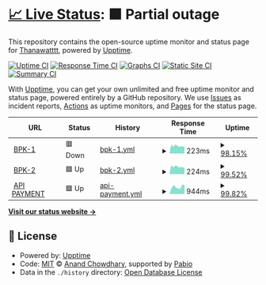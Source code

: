 # [📈 Live Status](https://status.meo.pp.ua): <!--live status--> **🟧 Partial outage**

This repository contains the open-source uptime monitor and status page for [Thanawatttt](https://status.meo.pp.ua), powered by [Upptime](https://github.com/upptime/upptime).

[![Uptime CI](https://github.com/Thanawatttt/meouptime/workflows/Uptime%20CI/badge.svg)](https://github.com/Thanawatttt/meouptime/actions?query=workflow%3A%22Uptime+CI%22)
[![Response Time CI](https://github.com/Thanawatttt/meouptime/workflows/Response%20Time%20CI/badge.svg)](https://github.com/Thanawatttt/meouptime/actions?query=workflow%3A%22Response+Time+CI%22)
[![Graphs CI](https://github.com/Thanawatttt/meouptime/workflows/Graphs%20CI/badge.svg)](https://github.com/Thanawatttt/meouptime/actions?query=workflow%3A%22Graphs+CI%22)
[![Static Site CI](https://github.com/Thanawatttt/meouptime/workflows/Static%20Site%20CI/badge.svg)](https://github.com/Thanawatttt/meouptime/actions?query=workflow%3A%22Static+Site+CI%22)
[![Summary CI](https://github.com/Thanawatttt/meouptime/workflows/Summary%20CI/badge.svg)](https://github.com/Thanawatttt/meouptime/actions?query=workflow%3A%22Summary+CI%22)

With [Upptime](https://upptime.js.org), you can get your own unlimited and free uptime monitor and status page, powered entirely by a GitHub repository. We use [Issues](https://github.com/Thanawatttt/meouptime/issues) as incident reports, [Actions](https://github.com/Thanawatttt/meouptime/actions) as uptime monitors, and [Pages](https://status.meo.pp.ua) for the status page.

<!--start: status pages-->
<!-- This summary is generated by Upptime (https://github.com/upptime/upptime) -->
<!-- Do not edit this manually, your changes will be overwritten -->
<!-- prettier-ignore -->
| URL | Status | History | Response Time | Uptime |
| --- | ------ | ------- | ------------- | ------ |
| <img alt="" src="https://icons.duckduckgo.com/ip3/null.ico" height="13"> [BPK-1](bpk1.meo.pp.ua) | 🟥 Down | [bpk-1.yml](https://github.com/Thanawatttt/meouptime/commits/HEAD/history/bpk-1.yml) | <details><summary><img alt="Response time graph" src="./graphs/bpk-1/response-time-week.png" height="20"> 223ms</summary><br><a href="https://status.meo.pp.ua/history/bpk-1"><img alt="Response time 230" src="https://img.shields.io/endpoint?url=https%3A%2F%2Fraw.githubusercontent.com%2FThanawatttt%2Fmeouptime%2FHEAD%2Fapi%2Fbpk-1%2Fresponse-time.json"></a><br><a href="https://status.meo.pp.ua/history/bpk-1"><img alt="24-hour response time 206" src="https://img.shields.io/endpoint?url=https%3A%2F%2Fraw.githubusercontent.com%2FThanawatttt%2Fmeouptime%2FHEAD%2Fapi%2Fbpk-1%2Fresponse-time-day.json"></a><br><a href="https://status.meo.pp.ua/history/bpk-1"><img alt="7-day response time 223" src="https://img.shields.io/endpoint?url=https%3A%2F%2Fraw.githubusercontent.com%2FThanawatttt%2Fmeouptime%2FHEAD%2Fapi%2Fbpk-1%2Fresponse-time-week.json"></a><br><a href="https://status.meo.pp.ua/history/bpk-1"><img alt="30-day response time 229" src="https://img.shields.io/endpoint?url=https%3A%2F%2Fraw.githubusercontent.com%2FThanawatttt%2Fmeouptime%2FHEAD%2Fapi%2Fbpk-1%2Fresponse-time-month.json"></a><br><a href="https://status.meo.pp.ua/history/bpk-1"><img alt="1-year response time 230" src="https://img.shields.io/endpoint?url=https%3A%2F%2Fraw.githubusercontent.com%2FThanawatttt%2Fmeouptime%2FHEAD%2Fapi%2Fbpk-1%2Fresponse-time-year.json"></a></details> | <details><summary><a href="https://status.meo.pp.ua/history/bpk-1">98.15%</a></summary><a href="https://status.meo.pp.ua/history/bpk-1"><img alt="All-time uptime 96.88%" src="https://img.shields.io/endpoint?url=https%3A%2F%2Fraw.githubusercontent.com%2FThanawatttt%2Fmeouptime%2FHEAD%2Fapi%2Fbpk-1%2Fuptime.json"></a><br><a href="https://status.meo.pp.ua/history/bpk-1"><img alt="24-hour uptime 90.51%" src="https://img.shields.io/endpoint?url=https%3A%2F%2Fraw.githubusercontent.com%2FThanawatttt%2Fmeouptime%2FHEAD%2Fapi%2Fbpk-1%2Fuptime-day.json"></a><br><a href="https://status.meo.pp.ua/history/bpk-1"><img alt="7-day uptime 98.15%" src="https://img.shields.io/endpoint?url=https%3A%2F%2Fraw.githubusercontent.com%2FThanawatttt%2Fmeouptime%2FHEAD%2Fapi%2Fbpk-1%2Fuptime-week.json"></a><br><a href="https://status.meo.pp.ua/history/bpk-1"><img alt="30-day uptime 98.56%" src="https://img.shields.io/endpoint?url=https%3A%2F%2Fraw.githubusercontent.com%2FThanawatttt%2Fmeouptime%2FHEAD%2Fapi%2Fbpk-1%2Fuptime-month.json"></a><br><a href="https://status.meo.pp.ua/history/bpk-1"><img alt="1-year uptime 96.88%" src="https://img.shields.io/endpoint?url=https%3A%2F%2Fraw.githubusercontent.com%2FThanawatttt%2Fmeouptime%2FHEAD%2Fapi%2Fbpk-1%2Fuptime-year.json"></a></details>
| <img alt="" src="https://icons.duckduckgo.com/ip3/null.ico" height="13"> [BPK-2](bpk2.meo.pp.ua) | 🟩 Up | [bpk-2.yml](https://github.com/Thanawatttt/meouptime/commits/HEAD/history/bpk-2.yml) | <details><summary><img alt="Response time graph" src="./graphs/bpk-2/response-time-week.png" height="20"> 224ms</summary><br><a href="https://status.meo.pp.ua/history/bpk-2"><img alt="Response time 230" src="https://img.shields.io/endpoint?url=https%3A%2F%2Fraw.githubusercontent.com%2FThanawatttt%2Fmeouptime%2FHEAD%2Fapi%2Fbpk-2%2Fresponse-time.json"></a><br><a href="https://status.meo.pp.ua/history/bpk-2"><img alt="24-hour response time 207" src="https://img.shields.io/endpoint?url=https%3A%2F%2Fraw.githubusercontent.com%2FThanawatttt%2Fmeouptime%2FHEAD%2Fapi%2Fbpk-2%2Fresponse-time-day.json"></a><br><a href="https://status.meo.pp.ua/history/bpk-2"><img alt="7-day response time 224" src="https://img.shields.io/endpoint?url=https%3A%2F%2Fraw.githubusercontent.com%2FThanawatttt%2Fmeouptime%2FHEAD%2Fapi%2Fbpk-2%2Fresponse-time-week.json"></a><br><a href="https://status.meo.pp.ua/history/bpk-2"><img alt="30-day response time 230" src="https://img.shields.io/endpoint?url=https%3A%2F%2Fraw.githubusercontent.com%2FThanawatttt%2Fmeouptime%2FHEAD%2Fapi%2Fbpk-2%2Fresponse-time-month.json"></a><br><a href="https://status.meo.pp.ua/history/bpk-2"><img alt="1-year response time 230" src="https://img.shields.io/endpoint?url=https%3A%2F%2Fraw.githubusercontent.com%2FThanawatttt%2Fmeouptime%2FHEAD%2Fapi%2Fbpk-2%2Fresponse-time-year.json"></a></details> | <details><summary><a href="https://status.meo.pp.ua/history/bpk-2">99.52%</a></summary><a href="https://status.meo.pp.ua/history/bpk-2"><img alt="All-time uptime 97.17%" src="https://img.shields.io/endpoint?url=https%3A%2F%2Fraw.githubusercontent.com%2FThanawatttt%2Fmeouptime%2FHEAD%2Fapi%2Fbpk-2%2Fuptime.json"></a><br><a href="https://status.meo.pp.ua/history/bpk-2"><img alt="24-hour uptime 100.00%" src="https://img.shields.io/endpoint?url=https%3A%2F%2Fraw.githubusercontent.com%2FThanawatttt%2Fmeouptime%2FHEAD%2Fapi%2Fbpk-2%2Fuptime-day.json"></a><br><a href="https://status.meo.pp.ua/history/bpk-2"><img alt="7-day uptime 99.52%" src="https://img.shields.io/endpoint?url=https%3A%2F%2Fraw.githubusercontent.com%2FThanawatttt%2Fmeouptime%2FHEAD%2Fapi%2Fbpk-2%2Fuptime-week.json"></a><br><a href="https://status.meo.pp.ua/history/bpk-2"><img alt="30-day uptime 98.92%" src="https://img.shields.io/endpoint?url=https%3A%2F%2Fraw.githubusercontent.com%2FThanawatttt%2Fmeouptime%2FHEAD%2Fapi%2Fbpk-2%2Fuptime-month.json"></a><br><a href="https://status.meo.pp.ua/history/bpk-2"><img alt="1-year uptime 97.17%" src="https://img.shields.io/endpoint?url=https%3A%2F%2Fraw.githubusercontent.com%2FThanawatttt%2Fmeouptime%2FHEAD%2Fapi%2Fbpk-2%2Fuptime-year.json"></a></details>
| <img alt="" src="https://icons.duckduckgo.com/ip3/api.meo.pp.ua.ico" height="13"> [API PAYMENT](https://api.meo.pp.ua/status) | 🟩 Up | [api-payment.yml](https://github.com/Thanawatttt/meouptime/commits/HEAD/history/api-payment.yml) | <details><summary><img alt="Response time graph" src="./graphs/api-payment/response-time-week.png" height="20"> 944ms</summary><br><a href="https://status.meo.pp.ua/history/api-payment"><img alt="Response time 915" src="https://img.shields.io/endpoint?url=https%3A%2F%2Fraw.githubusercontent.com%2FThanawatttt%2Fmeouptime%2FHEAD%2Fapi%2Fapi-payment%2Fresponse-time.json"></a><br><a href="https://status.meo.pp.ua/history/api-payment"><img alt="24-hour response time 926" src="https://img.shields.io/endpoint?url=https%3A%2F%2Fraw.githubusercontent.com%2FThanawatttt%2Fmeouptime%2FHEAD%2Fapi%2Fapi-payment%2Fresponse-time-day.json"></a><br><a href="https://status.meo.pp.ua/history/api-payment"><img alt="7-day response time 944" src="https://img.shields.io/endpoint?url=https%3A%2F%2Fraw.githubusercontent.com%2FThanawatttt%2Fmeouptime%2FHEAD%2Fapi%2Fapi-payment%2Fresponse-time-week.json"></a><br><a href="https://status.meo.pp.ua/history/api-payment"><img alt="30-day response time 911" src="https://img.shields.io/endpoint?url=https%3A%2F%2Fraw.githubusercontent.com%2FThanawatttt%2Fmeouptime%2FHEAD%2Fapi%2Fapi-payment%2Fresponse-time-month.json"></a><br><a href="https://status.meo.pp.ua/history/api-payment"><img alt="1-year response time 915" src="https://img.shields.io/endpoint?url=https%3A%2F%2Fraw.githubusercontent.com%2FThanawatttt%2Fmeouptime%2FHEAD%2Fapi%2Fapi-payment%2Fresponse-time-year.json"></a></details> | <details><summary><a href="https://status.meo.pp.ua/history/api-payment">99.82%</a></summary><a href="https://status.meo.pp.ua/history/api-payment"><img alt="All-time uptime 99.78%" src="https://img.shields.io/endpoint?url=https%3A%2F%2Fraw.githubusercontent.com%2FThanawatttt%2Fmeouptime%2FHEAD%2Fapi%2Fapi-payment%2Fuptime.json"></a><br><a href="https://status.meo.pp.ua/history/api-payment"><img alt="24-hour uptime 98.72%" src="https://img.shields.io/endpoint?url=https%3A%2F%2Fraw.githubusercontent.com%2FThanawatttt%2Fmeouptime%2FHEAD%2Fapi%2Fapi-payment%2Fuptime-day.json"></a><br><a href="https://status.meo.pp.ua/history/api-payment"><img alt="7-day uptime 99.82%" src="https://img.shields.io/endpoint?url=https%3A%2F%2Fraw.githubusercontent.com%2FThanawatttt%2Fmeouptime%2FHEAD%2Fapi%2Fapi-payment%2Fuptime-week.json"></a><br><a href="https://status.meo.pp.ua/history/api-payment"><img alt="30-day uptime 99.84%" src="https://img.shields.io/endpoint?url=https%3A%2F%2Fraw.githubusercontent.com%2FThanawatttt%2Fmeouptime%2FHEAD%2Fapi%2Fapi-payment%2Fuptime-month.json"></a><br><a href="https://status.meo.pp.ua/history/api-payment"><img alt="1-year uptime 99.78%" src="https://img.shields.io/endpoint?url=https%3A%2F%2Fraw.githubusercontent.com%2FThanawatttt%2Fmeouptime%2FHEAD%2Fapi%2Fapi-payment%2Fuptime-year.json"></a></details>

<!--end: status pages-->

[**Visit our status website →**](https://status.meo.pp.ua)

## 📄 License

- Powered by: [Upptime](https://github.com/upptime/upptime)
- Code: [MIT](./LICENSE) © [Anand Chowdhary](https://anandchowdhary.com), supported by [Pabio](https://pabio.com)
- Data in the `./history` directory: [Open Database License](https://opendatacommons.org/licenses/odbl/1-0/)
